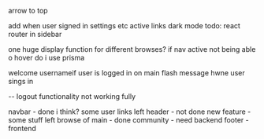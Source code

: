 arrow to top

add when user signed in settings etc
active links
dark mode 
 todo: react router in sidebar

 one huge display function for different browses?
if nav active not being able o hover
do i use prisma

welcome usernameif user is logged in on main
flash message hwne user sings in


-- logout functionality not working fully

navbar - done i think? some user links left
header - not done
new feature - some stuff left
browse of main - done
community - need backend
footer - frontend